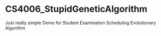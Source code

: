 # CS4006_StupidGeneticAlgorithm
Just really simple Demo for Student Examination Scheduling Evolutionary Algorithm 
